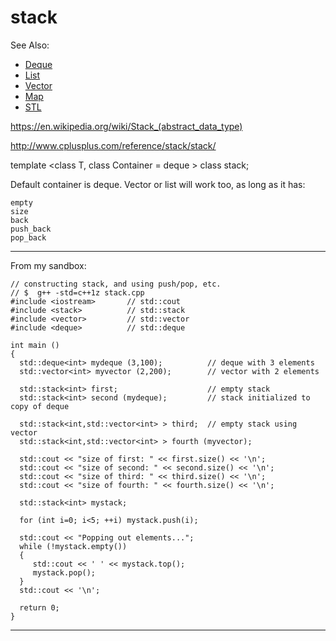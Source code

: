 # stack

See Also:
  - [Deque](Deque.md) 
  - [List](List.md) 
  - [Vector](Vector.md) 
  - [Map](Map.md) 
  - [STL](STL.md)

https://en.wikipedia.org/wiki/Stack_(abstract_data_type)

http://www.cplusplus.com/reference/stack/stack/

template <class T, class Container = deque<T> > class stack;

Default container is deque. Vector or list will work too, as long as it has:

    empty
    size
    back
    push_back
    pop_back

---

From my sandbox:

    // constructing stack, and using push/pop, etc.
    // $  g++ -std=c++1z stack.cpp  
    #include <iostream>       // std::cout
    #include <stack>          // std::stack
    #include <vector>         // std::vector
    #include <deque>          // std::deque
    
    int main ()
    {
      std::deque<int> mydeque (3,100);          // deque with 3 elements
      std::vector<int> myvector (2,200);        // vector with 2 elements
    
      std::stack<int> first;                    // empty stack
      std::stack<int> second (mydeque);         // stack initialized to copy of deque
    
      std::stack<int,std::vector<int> > third;  // empty stack using vector
      std::stack<int,std::vector<int> > fourth (myvector);
    
      std::cout << "size of first: " << first.size() << '\n';
      std::cout << "size of second: " << second.size() << '\n';
      std::cout << "size of third: " << third.size() << '\n';
      std::cout << "size of fourth: " << fourth.size() << '\n';
    
      std::stack<int> mystack;
    
      for (int i=0; i<5; ++i) mystack.push(i);
    
      std::cout << "Popping out elements...";
      while (!mystack.empty())
      {
         std::cout << ' ' << mystack.top();
         mystack.pop();
      }
      std::cout << '\n';
    
      return 0;
    }
    
---    


